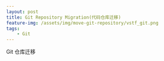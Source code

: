 ```yaml
---
layout: post
title: Git Repository Migration(代码仓库迁移)
feature-img: /assets/img/move-git-repository/vstf_git.png
tags:
    - Git
---
```


Git 仓库迁移